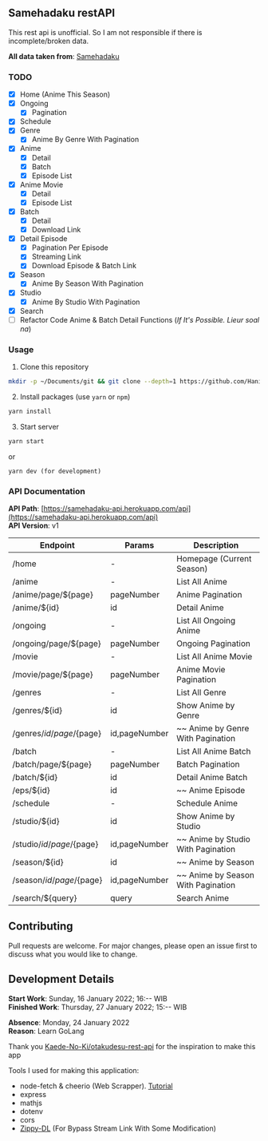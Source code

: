 ## Samehadaku restAPI

This rest api is unofficial. So I am not responsible if there is incomplete/broken data.

**All data taken from**: [Samehadaku](https://194.163.183.129)

### TODO

- [x] Home (Anime This Season)
- [x] Ongoing
  - [x] Pagination
- [x] Schedule
- [x] Genre
  - [x] Anime By Genre With Pagination
- [x] Anime
  - [x] Detail
  - [x] Batch
  - [x] Episode List
- [x] Anime Movie
  - [x] Detail
  - [x] Episode List
- [x] Batch
  - [x] Detail
  - [x] Download Link
- [x] Detail Episode
  - [x] Pagination Per Episode
  - [x] Streaming Link
  - [x] Download Episode & Batch Link
- [x] Season
  - [x] Anime By Season With Pagination
- [x] Studio
  - [x] Anime By Studio With Pagination
- [x] Search
- [ ] Refactor Code Anime & Batch Detail Functions (_If It's Possible. Lieur soal na_)

### Usage

1. Clone this repository

```bash
mkdir -p ~/Documents/git && git clone --depth=1 https://github.com/Hanivan/restAPI-Samehadaku.git ~/Documents/git/restAPI-Samehadaku && cd ~/Documents/git/restAPI-Samehadaku
```

2. Install packages (use `yarn` or `npm`)

```bash
yarn install
```

3. Start server

```bash
yarn start
```

or

```
yarn dev (for development)
```

### API Documentation

**API Path**: [https://samehadaku-api.herokuapp.com/api](https://samehadaku-api.herokuapp.com/api)<br>
**API Version**: v1

| Endpoint                   | Params        | Description                        |
| -------------------------- | ------------- | ---------------------------------- |
| /home                      | -             | Homepage (Current Season)          |
| /anime                     | -             | List All Anime                     |
| /anime/page/${page}        | pageNumber    | Anime Pagination                   |
| /anime/${id}               | id            | Detail Anime                       |
| /ongoing                   | -             | List All Ongoing Anime             |
| /ongoing/page/${page}      | pageNumber    | Ongoing Pagination                 |
| /movie                     | -             | List All Anime Movie               |
| /movie/page/${page}        | pageNumber    | Anime Movie Pagination             |
| /genres                    | -             | List All Genre                     |
| /genres/${id}              | id            | Show Anime by Genre                |
| /genres/${id}/page/${page} | id,pageNumber | ~~ Anime by Genre With Pagination  |
| /batch                     | -             | List All Anime Batch               |
| /batch/page/${page}        | pageNumber    | Batch Pagination                   |
| /batch/${id}               | id            | Detail Anime Batch                 |
| /eps/${id}                 | id            | ~~ Anime Episode                   |
| /schedule                  | -             | Schedule Anime                     |
| /studio/${id}              | id            | Show Anime by Studio               |
| /studio/${id}/page/${page} | id,pageNumber | ~~ Anime by Studio With Pagination |
| /season/${id}              | id            | ~~ Anime by Season                 |
| /season/${id}/page/${page} | id,pageNumber | ~~ Anime by Season With Pagination |
| /search/${query}           | query         | Search Anime                       |

## Contributing

Pull requests are welcome. For major changes, please open an issue first to discuss what you would like to change.

## Development Details

**Start Work**: Sunday, 16 January 2022; 16:-- WIB<br>
**Finished Work**: Thursday, 27 January 2022; 15:-- WIB

**Absence**: Monday, 24 January 2022<br>
**Reason**: Learn GoLang

Thank you [ Kaede-No-Ki/otakudesu-rest-api](https://github.com/Kaede-No-Ki/otakudesu-rest-api) for the inspiration to make this app

Tools I used for making this application:

- node-fetch & cheerio (Web Scrapper). [Tutorial](https://www.youtube.com/watch?v=z6jwIkkc7ro)
- express
- mathjs
- dotenv
- cors
- [Zippy-DL](https://github.com/anasrar/Zippy-DL) (For Bypass Stream Link With Some Modification)
